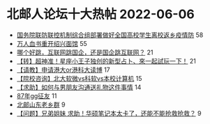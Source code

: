 # 北邮人论坛十大热帖 2022-06-06

- [国务院联防联控机制综合组部署做好全国高校学生离校返乡疫情防](https://bbs.byr.cn/article/Picture/3323305) 58
- [万人血书重开绍兴面馆](https://bbs.byr.cn/article/Talking/6350486) 55
- [哪个好跳，互联网跳国企，还是国企跳互联网？](https://bbs.byr.cn/article/Job/2165674) 21
- [【转】超神准！星座小王子独创的新型占卜、來一起試玩一下！](https://bbs.byr.cn/article/Constellations/326533) 21
- [【请教】申请港大or港科大读博](https://bbs.byr.cn/article/GoAbroad/386523) 17
- [【院校咨询】北大软微vs科软vs本校计算机](https://bbs.byr.cn/article/AimGraduate/1217224) 15
- [【求助】如何与男朋友沟通送礼物这件事情](https://bbs.byr.cn/article/Feeling/3188977) 14
- [87年gg征友](https://bbs.byr.cn/article/Friends/2025655) 11
- [北邮山东老乡群](https://bbs.byr.cn/article/Shandong/421545) 9
- [【问题】兄弟姐妹 求助！华硕笔记本太卡了，还能不能抢救抢救？](https://bbs.byr.cn/article/HardWare/224462) 9


